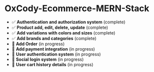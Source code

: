 # OxCody-Ecommerce-MERN-Stack

- ✅ **Authentication and authorization system** (complete)  
- ✅ **Product add, edit, delete, update** (complete)  
- ✅ **Add variations with colors and sizes** (complete)
- ✅ **Add brands and categories** (complete)  
- 🔄 **Add Order** (in progress)  
- 🔄 **Add payment integration** (in progress)  
- 🔄 **User authentication system** (in progress)  
- 🔄 **Social login system** (in progress)  
- 🔄 **User cart history details** (in progress)  
